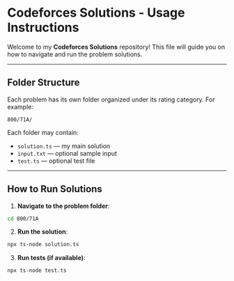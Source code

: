 # Codeforces Solutions - Usage Instructions

Welcome to my **Codeforces Solutions** repository! This file will guide you on how to navigate and run the problem solutions.

---

## Folder Structure

Each problem has its own folder organized under its rating category. For example:
```
800/71A/
```

Each folder may contain:  
- `solution.ts` — my main solution  
- `input.txt` — optional sample input  
- `test.ts` — optional test file  

---

## How to Run Solutions

1. **Navigate to the problem folder**:  
```bash
cd 800/71A
```

2. **Run the solution**:
```bash
npx ts-node solution.ts
```

3. **Run tests (if available)**:
```bash
npx ts-node test.ts
```


